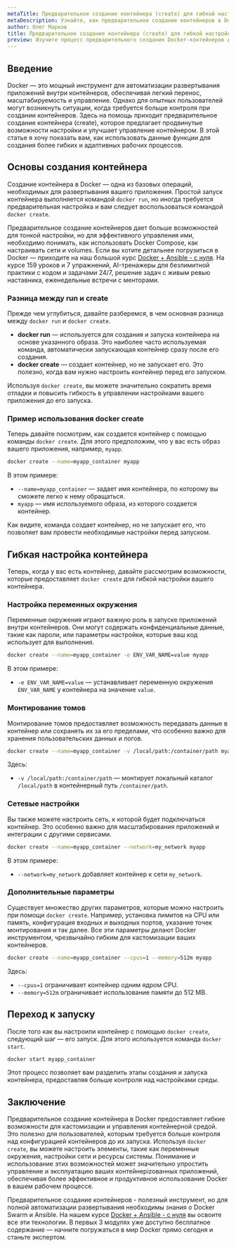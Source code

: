 ```yaml
---
metaTitle: Предварительное создание контейнера (create) для гибкой настройки в Docker
metaDescription: Узнайте, как предварительное создание контейнеров в Docker открывает новые возможности для гибкой настройки и управления контейнерами - улучшите свои навыки в работе с Docker
author: Олег Марков
title: Предварительное создание контейнера (create) для гибкой настройки в Docker
preview: Изучите процесс предварительного создания Docker-контейнеров для гибкой и эффективной настройки среды выполнения
---
```


## Введение

Docker — это мощный инструмент для автоматизации развертывания приложений внутри контейнеров, обеспечивая легкий перенос, масштабируемость и управление. Однако для опытных пользователей могут возникнуть ситуации, когда требуется больше контроля при создании контейнеров. Здесь на помощь приходит предварительное создание контейнера (create), которое предлагает продвинутые возможности настройки и улучшает управление контейнером. В этой статье я хочу показать вам, как использовать данные функции для создания более гибких и адаптивных рабочих процессов.

## Основы создания контейнера

Создание контейнера в Docker — одна из базовых операций, необходимых для развертывания вашего приложения. Простой запуск контейнера выполняется командой `docker run`, но иногда требуется предварительная настройка и вам следует воспользоваться командой `docker create`.

Предварительное создание контейнеров дает больше возможностей для тонкой настройки, но для эффективного управления ими, необходимо понимать, как использовать Docker Compose, как настраивать сети и volumes. Если вы хотите детальнее погрузиться в Docker — приходите на наш большой курс [Docker + Ansible - с нуля](https://purpleschool.ru/course/docker?utm_source=knowledgebase&utm_medium=text&utm_campaign=Ispolzovanie_tomov_v_Docker). На курсе 159 уроков и 7 упражнений, AI-тренажеры для безлимитной практики с кодом и задачами 24/7, решение задач с живым ревью наставника, еженедельные встречи с менторами.

### Разница между run и create

Прежде чем углубиться, давайте разберемся, в чем основная разница между `docker run` и `docker create`. 

- **docker run** — используется для создания и запуска контейнера на основе указанного образа. Это наиболее часто используемая команда, автоматически запускающая контейнер сразу после его создания.
- **docker create** — создает контейнер, но не запускает его. Это полезно, когда вам нужно настроить контейнер перед его запуском.

Используя `docker create`, вы можете значительно сократить время отладки и повысить гибкость в управлении настройками вашего приложения до его запуска.

### Пример использования docker create

Теперь давайте посмотрим, как создается контейнер с помощью команды `docker create`. Для этого предположим, что у вас есть образ вашего приложения, например, `myapp`.

```bash
docker create --name=myapp_container myapp
```

В этом примере:
- `--name=myapp_container` — задает имя контейнера, по которому вы сможете легко к нему обращаться.
- `myapp` — имя используемого образа, из которого создается контейнер.

Как видите, команда создает контейнер, но не запускает его, что позволяет вам провести необходимые настройки перед запуском.

## Гибкая настройка контейнера

Теперь, когда у вас есть контейнер, давайте рассмотрим возможности, которые предоставляет `docker create` для гибкой настройки вашего контейнера.

### Настройка переменных окружения

Переменные окружения играют важную роль в запуске приложений внутри контейнеров. Они могут содержать конфиденциальные данные, такие как пароли, или параметры настройки, которые ваш код использует для выполнения.

```bash
docker create --name=myapp_container -e ENV_VAR_NAME=value myapp
```

В этом примере:
- `-e ENV_VAR_NAME=value` — устанавливает переменную окружения `ENV_VAR_NAME` у контейнера на значение `value`.

### Монтирование томов

Монтирование томов предоставляет возможность передавать данные в контейнер или сохранять их за его пределами, что особенно важно для хранения пользовательских данных и логов.

```bash
docker create --name=myapp_container -v /local/path:/container/path myapp
```

Здесь:
- `-v /local/path:/container/path` — монтирует локальный каталог `/local/path` в контейнерный путь `/container/path`.

### Сетевые настройки

Вы также можете настроить сеть, к которой будет подключаться контейнер. Это особенно важно для масштабирования приложений и интеграции с другими сервисами.

```bash
docker create --name=myapp_container --network=my_network myapp
```

В этом примере:
- `--network=my_network` добавляет контейнер к сети `my_network`.

### Дополнительные параметры

Существует множество других параметров, которые можно настроить при помощи `docker create`. Например, установка лимитов на CPU или память, конфигурация входных и выходных портов, указание точек монтирования и так далее. Все эти параметры делают Docker инструментом, чрезвычайно гибким для кастомизации ваших контейнеров.

```bash
docker create --name=myapp_container --cpus=1 --memory=512m myapp
```

Здесь:
- `--cpus=1` ограничивает контейнер одним ядром CPU.
- `--memory=512m` ограничивает использование памяти до 512 MB.

## Переход к запуску

После того как вы настроили контейнер с помощью `docker create`, следующий шаг — его запуск. Для этого используется команда `docker start`.

```bash
docker start myapp_container
```

Этот процесс позволяет вам разделить этапы создания и запуска контейнера, предоставляя больше контроля над настройками среды.

## Заключение

Предварительное создание контейнера в Docker предоставляет гибкие возможности для кастомизации и управления контейнерной средой. Это полезно для пользователей, которым требуется больше контроля над конфигурацией контейнеров до их запуска. Используя `docker create`, вы можете настроить элементы, такие как переменные окружения, настройки сети и ресурсы системы. Понимание и использование этих возможностей может значительно упростить управление и эксплуатацию ваших контейнерizованных приложений, обеспечивая более эффективное и продуктивное использование Docker в вашем рабочем процессе.

Предварительное создание контейнеров - полезный инструмент, но для полной автоматизации развертывания необходимы знания о Docker Swarm и Ansible. На нашем курсе [Docker + Ansible - с нуля](https://purpleschool.ru/course/docker?utm_source=knowledgebase&utm_medium=text&utm_campaign=Ispolzovanie_tomov_v_Docker) вы освоите все эти технологии. В первых 3 модулях уже доступно бесплатное содержание — начните погружаться в мир Docker прямо сегодня и станьте экспертом.
